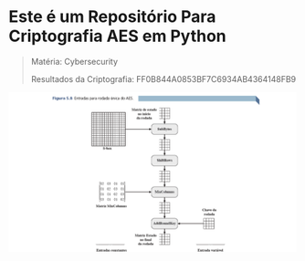 # Este é um Repositório Para Criptografia AES em Python
> Matéria: Cybersecurity
> 
> Resultados da Criptografia: FF0B844A0853BF7C6934AB4364148FB9
> 
![alt text](image.png)
